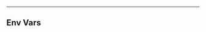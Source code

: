 <!-- Space: Projects -->
<!-- Parent: Nvimrc -->
<!-- Title: Env Vars Nvimrc -->

<!-- Label: Nvimrc -->
<!-- Label: Project -->
<!-- Label: Env Vars -->
<!-- Include: disclaimer.md -->
<!-- Include: ac:toc -->

---

## Env Vars
